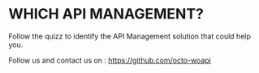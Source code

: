 # WHICH API MANAGEMENT?

Follow the quizz to identify the API Management solution that could help you. 

Follow us and contact us on : https://github.com/octo-woapi 
